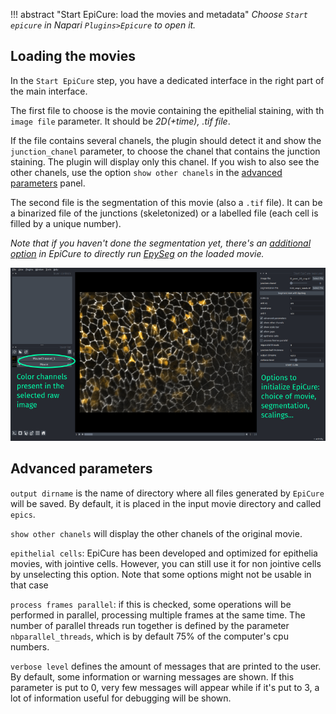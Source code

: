 !!! abstract "Start EpiCure: load the movies and metadata"
    _Choose `Start epicure` in Napari `Plugins>Epicure` to open it._ 

## Loading the movies

In the `Start EpiCure` step, you have a dedicated interface in the right part of the main interface.

The first file to choose is the movie containing the epithelial staining, with th `image file` parameter. 
It should be _2D(+time), .tif file_. 

If the file contains several chanels, the plugin should detect it and show the `junction_chanel` parameter, to choose the chanel that contains the junction staining. The plugin will display only this chanel. If you wish to also see the other chanels, use the option `show other chanels` in the [advanced parameters](#advanced-parameters) panel.

The second file is the segmentation of this movie (also a `.tif` file). It can be a binarized file of the junctions (skeletonized) or a labelled file (each cell is filled by a unique number).

_Note that if you haven't done the segmentation yet, there's an [additional option](#segment-with-epyseg) in EpiCure to directly run [EpySeg](https://github.com/baigouy/EPySeg) on the loaded movie._ 

![start interface](./imgs/starting.png)

## Advanced parameters

`output dirname` is the name of directory where all files generated by `EpiCure` will be saved. By default, it is placed in the input movie directory and called `epics`.

`show other chanels` will display the other chanels of the original movie.

`epithelial cells`: EpiCure has been developed and optimized for epithelia movies, with jointive cells. However, you can still use it for non jointive cells by unselecting this option. Note that some options might not be usable in that case

`process frames parallel`: if this is checked, some operations will be performed in parallel, processing multiple frames at the same time. The number of parallel threads run together is defined by the parameter `nbparallel_threads`, which is by default 75% of the computer's cpu numbers. 

`verbose level` defines the amount of messages that are printed to the user. By default, some information or warning messages are shown. If this parameter is put to 0, very few messages will appear while if it's put to 3, a lot of information useful for debugging will be shown.


